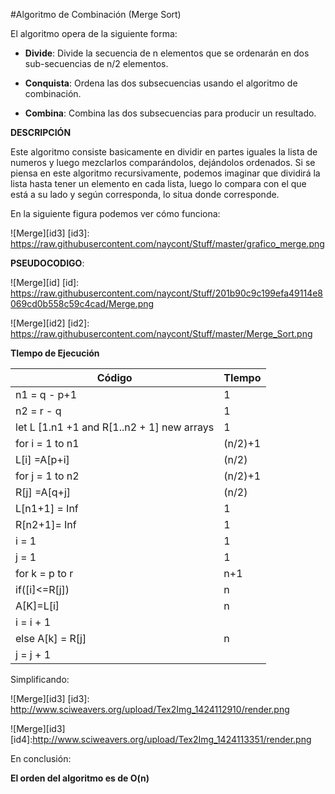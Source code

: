 #Algoritmo de Combinación (Merge Sort)



El algoritmo opera de la siguiente forma:

- **Divide**: Divide la secuencia de n elementos que se
ordenarán en dos sub-secuencias de n/2 elementos.

-  **Conquista**: Ordena las dos subsecuencias usando el
algoritmo de combinación.

- **Combina**: Combina las dos subsecuencias para
producir un resultado.


**DESCRIPCIÓN**

Este algoritmo consiste basicamente en dividir en partes iguales la lista de numeros y luego mezclarlos comparándolos, dejándolos ordenados.
Si se piensa en este algoritmo recursivamente, podemos imaginar que dividirá la lista hasta tener un elemento en cada lista, luego lo compara con el que está a su lado y según corresponda, lo situa donde corresponde.

En la siguiente figura podemos ver cómo funciona:

![Merge][id3]
[id3]: https://raw.githubusercontent.com/naycont/Stuff/master/grafico_merge.png


**PSEUDOCODIGO**:

![Merge][id]
[id]: https://raw.githubusercontent.com/naycont/Stuff/201b90c9c199efa49114e8069cd0b558c59c4cad/Merge.png 


![Merge][id2]
[id2]: https://raw.githubusercontent.com/naycont/Stuff/master/Merge_Sort.png

**TIempo de Ejecución**

| Código     | TIempo     |
| ------------- | ------------- |
| n1 = q - p+1 | 1 |
| n2 = r - q | 1 |
| let L [1.n1 +1 and R[1..n2 + 1] new arrays| 1 |
| for i = 1 to n1| (n/2)+1 |
| L[i] =A[p+i]| (n/2) |
| for j = 1 to n2| (n/2)+1 |
| R[j] =A[q+j]| (n/2) |
|L[n1+1] = Inf | 1 |
|R[n2+1]= Inf | 1 |
|i = 1 | 1 |
|j = 1 | 1 |
|for k = p to r   | n+1 |
|if([i]<=R[j])     | n |
|A[K]=L[i]     | n |
|i = i + 1   |  |
|else A[k] = R[j]   | n |
|j = j + 1   |  |


Simplificando:

![Merge][id3]
[id3]: http://www.sciweavers.org/upload/Tex2Img_1424112910/render.png

![Merge][id3]
[id4]:http://www.sciweavers.org/upload/Tex2Img_1424113351/render.png



En conclusión:

 **El orden del algoritmo es de O(n)**


